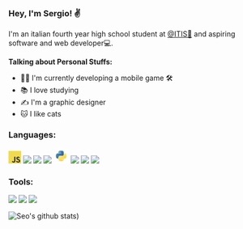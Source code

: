 ### Hey, I'm Sergio! ✌

I'm an italian fourth year high school student at [@ITIS🏫](https://www.galileilivorno.edu.it/portale/index.php/it/) and aspiring software and web developer💻.

**Talking about Personal Stuffs:**
- 👨‍💻 I'm currently developing a mobile game 🛠
- 📚 I love studying
- ✍ I'm a graphic designer
- 🐱 I like cats

### Languages:
<p float="left">
  <img src="https://raw.githubusercontent.com/github/explore/80688e429a7d4ef2fca1e82350fe8e3517d3494d/topics/javascript/javascript.png" width="25" />
  <img src="https://raw.githubusercontent.com/VoidElle/VoidElle/f885721c06207132ebfd3c36d7aa2f7069720114/imgs/html-logo.svg" width="31" />
  <img src="https://raw.githubusercontent.com/VoidElle/VoidElle/f885721c06207132ebfd3c36d7aa2f7069720114/imgs/css-logo.svg" width="22" />
  <img src="https://raw.githubusercontent.com/VoidElle/VoidElle/f885721c06207132ebfd3c36d7aa2f7069720114/imgs/java-logo.svg" width="25" />
  <img src="https://raw.githubusercontent.com/github/explore/80688e429a7d4ef2fca1e82350fe8e3517d3494d/topics/python/python.png" width="30" />
  <img src="https://raw.githubusercontent.com/coderjojo/coderjojo/master/img/cpp.png" width="25" />
  <img src="https://raw.githubusercontent.com/VoidElle/VoidElle/f885721c06207132ebfd3c36d7aa2f7069720114/imgs/dart-logo.svg" width="25" />
  <img src="https://raw.githubusercontent.com/VoidElle/VoidElle/f885721c06207132ebfd3c36d7aa2f7069720114/imgs/flutter-logo.svg" width="23" />
</p>

### Tools:
<p float="left">
  <img src="https://upload.wikimedia.org/wikipedia/commons/thumb/d/d5/IntelliJ_IDEA_Logo.svg/1024px-IntelliJ_IDEA_Logo.svg.png" width="26" />
  <img src="https://upload.wikimedia.org/wikipedia/commons/thumb/9/9a/Visual_Studio_Code_1.35_icon.svg/1024px-Visual_Studio_Code_1.35_icon.svg.png" width="25" />
  <img src="https://cdn.freebiesupply.com/logos/large/2x/atom-4-logo-png-transparent.png" width="25" />
</p>

![Seo's github stats](https://github-readme-stats.vercel.app/api?username=seodecre&show_icons=true&theme=dracula))
